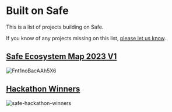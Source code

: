 # Built on Safe

This is a list of projects building on Safe.

If you know of any projects missing on this list, [please let us know](https://chat.safe.global).

## [Safe Ecosystem Map 2023 V1](https://twitter.com/safe/status/1620017821714624518)

![Fnt1noBacAAh5X6](https://user-images.githubusercontent.com/9806858/234247416-fe59daaa-472e-4217-8b2b-f9abb43add61.jpg)

## [Hackathon Winners](https://safe-global.notion.site/6b4fe0e6c2bc49cb9c19f24d00ac02c0?v=29b399efc934443e874fba70175f8630)

![safe-hackathon-winners](https://user-images.githubusercontent.com/9806858/234252894-5f5d1f32-f773-4f2d-9d87-da221447f645.gif)
